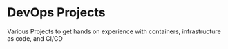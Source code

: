 # DevOps Projects
 Various Projects to get hands on experience with containers, infrastructure as code, and CI/CD
